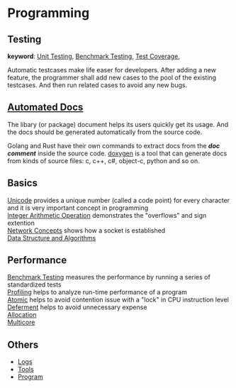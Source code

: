 Programming
===========

Testing
---

**keyword**:
[Unit Testing][unit test tech],
[Benchmark Testing][benchmark],
[Test Coverage][coverage],

Automatic testcases make life easer for developers.
After adding a new feature, the programmer shall add
new cases to the pool of the existing testcases.
And then run related cases to avoid any new bugs.

[Automated Docs](./docs/docs.md)
--------------------------------

The libary (or package) document helps its users
quickly get its usage. And the docs should be generated
automatically from the source code.

Golang and Rust have their own commands to extract
docs from the ***doc comment*** inside the source code.
[doxygen](https://www.doxygen.nl/) is a tool that can
generate docs from kinds of source files: c, c++, c#,
object-c, python and so on.

Basics
------

[Unicode][unicode] provides a unique number (called a code point)
for every character and it is very important concept in programming  
[Integer Arithmetic Operation][Integer Overflow] demonstrates
the "overflows" and sign extention  
[Network Concepts][network concepts] shows how a socket is established  
[Data Structure and Algorithms][data structure and algorithms]  

Performance
-----------

[Benchmark Testing][benchmark] measures the performance by running a series of standardized tests  
[Profiling][profiling] helps to analyze run-time performance of a program  
[Atomic][Atomic] helps to avoid contention issue with a "lock" in CPU instruction level  
[Deferment][deferment] helps to avoid unnecessary expense  
[Allocation][allocation]  
[Multicore][multicore]

Others
------

* [Logs](./log.md)
* [Tools](./tools/tools.md)
* [Program](./program.md)

[allocation]: ./performance/allocation.md
[Integer Overflow]: ./basic/integer_overflow.md
[unicode]: ./basic/unicode.md
[multicore]: ./performance/multicore.md
[data structure and algorithms]: ../notes/practice/algorithm.md
[network concepts]: ./basic/network_concepts.md
[unit test tech]: https://github.com/hzget/tech/tree/main/testing
[Atomic]: https://github.com/hzget/go-investigation/tree/main/performance/atomic
[deferment]: ./performance/deferment.md
[profiling]: ../notes/golang/diagnostics/profile/profile.md
[benchmark]: ./performance/benchmark.md
[coverage]: ./testing/coverage.md
